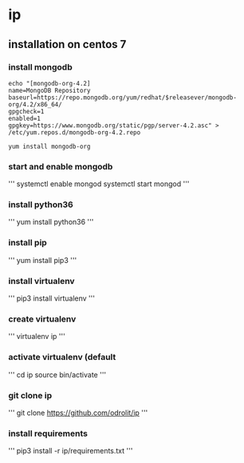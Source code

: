 # ip

## installation on centos 7

### install mongodb
```
echo "[mongodb-org-4.2]
name=MongoDB Repository
baseurl=https://repo.mongodb.org/yum/redhat/$releasever/mongodb-org/4.2/x86_64/
gpgcheck=1
enabled=1
gpgkey=https://www.mongodb.org/static/pgp/server-4.2.asc" > /etc/yum.repos.d/mongodb-org-4.2.repo

yum install mongodb-org
```

### start and enable mongodb
'''
systemctl enable mongod
systemctl start mongod
'''

### install python36
'''
yum install python36
'''

### install pip
'''
yum install pip3
'''

### install virtualenv
'''
pip3 install virtualenv
'''

### create virtualenv
'''
virtualenv ip
'''

### activate virtualenv (default 
'''
cd ip
source bin/activate
'''

### git clone ip
'''
git clone https://github.com/odrolit/ip
'''

### install requirements
'''
pip3 install -r ip/requirements.txt
'''
